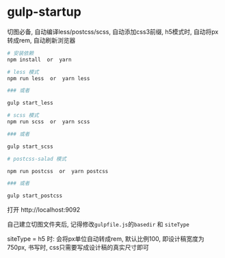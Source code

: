 # gulp-startup

切图必备, 自动编译less/postcss/scss, 自动添加css3前缀, h5模式时, 自动将px转成rem, 自动刷新浏览器

```bash
# 安装依赖
npm install  or  yarn

# less 模式
npm run less  or  yarn less

### 或者

gulp start_less

# scss 模式
npm run scss  or  yarn scss

### 或者

gulp start_scss

# postcss-salad 模式

npm run postcss  or  yarn postcss

### 或者

gulp start_postcss
```

打开 http://localhost:9092

自己建立切图文件夹后, 记得修改`gulpfile.js`的`basedir` 和 `siteType`

siteType = h5 时:
会将px单位自动转成rem, 默认比例100, 即设计稿宽度为750px, 书写时, css只需要写成设计稿的真实尺寸即可

